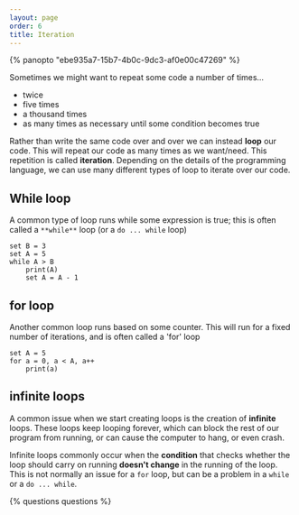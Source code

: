 ```yaml
---
layout: page
order: 6
title: Iteration
---
```


{% panopto "ebe935a7-15b7-4b0c-9dc3-af0e00c47269" %}

Sometimes we might want to repeat some code a number of times...

-   twice
-   five times
-   a thousand times
-   as many times as necessary until some condition becomes true

Rather than write the same code over and over we can instead **loop** our code. This will repeat our code as many times as we want/need. This repetition is called **iteration**. Depending on the details of the programming language, we can use many different types of loop to iterate over our code.

## While loop

A common type of loop runs while some expression is true; this is often called a `**while**` loop (or a `do ... while` loop)

```
set B = 3
set A = 5
while A > B
    print(A)
    set A = A - 1
```

## for loop

Another common loop runs based on some counter. This will run for a fixed number of iterations, and is often called a 'for' loop

```
set A = 5
for a = 0, a < A, a++
    print(a)
```

## infinite loops

A common issue when we start creating loops is the creation of **infinite** loops. These loops keep looping forever, which can block the rest of our program from running, or can cause the computer to hang, or even crash.

Infinite loops commonly occur when the **condition** that checks whether the loop should carry on running **doesn't change** in the running of the loop. This is not normally an issue for a `for` loop, but can be a problem in a `while` or a `do ... while`.

{% questions questions %}
